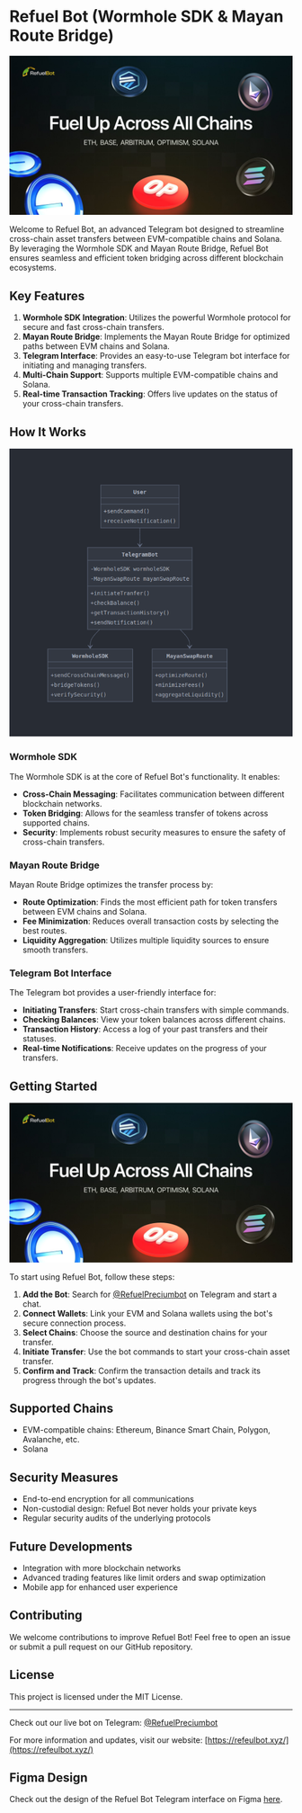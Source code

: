 # Refuel Bot (Wormhole SDK & Mayan Route Bridge)
[![Refuel Bot Logo](images/refuel.jpg)](https://x.com/refuelbot)

Welcome to Refuel Bot, an advanced Telegram bot designed to streamline cross-chain asset transfers between EVM-compatible chains and Solana. By leveraging the Wormhole SDK and Mayan Route Bridge, Refuel Bot ensures seamless and efficient token bridging across different blockchain ecosystems.

## Key Features

1. **Wormhole SDK Integration**: Utilizes the powerful Wormhole protocol for secure and fast cross-chain transfers.
2. **Mayan Route Bridge**: Implements the Mayan Route Bridge for optimized paths between EVM chains and Solana.
3. **Telegram Interface**: Provides an easy-to-use Telegram bot interface for initiating and managing transfers.
4. **Multi-Chain Support**: Supports multiple EVM-compatible chains and Solana.
5. **Real-time Transaction Tracking**: Offers live updates on the status of your cross-chain transfers.

## How It Works
![Refuel Bot UML](images/uml.png)

### Wormhole SDK

The Wormhole SDK is at the core of Refuel Bot's functionality. It enables:

- **Cross-Chain Messaging**: Facilitates communication between different blockchain networks.
- **Token Bridging**: Allows for the seamless transfer of tokens across supported chains.
- **Security**: Implements robust security measures to ensure the safety of cross-chain transfers.

### Mayan Route Bridge

Mayan Route Bridge optimizes the transfer process by:

- **Route Optimization**: Finds the most efficient path for token transfers between EVM chains and Solana.
- **Fee Minimization**: Reduces overall transaction costs by selecting the best routes.
- **Liquidity Aggregation**: Utilizes multiple liquidity sources to ensure smooth transfers.

### Telegram Bot Interface

The Telegram bot provides a user-friendly interface for:

- **Initiating Transfers**: Start cross-chain transfers with simple commands.
- **Checking Balances**: View your token balances across different chains.
- **Transaction History**: Access a log of your past transfers and their statuses.
- **Real-time Notifications**: Receive updates on the progress of your transfers.

## Getting Started


[![Watch the video](images/refuel.jpg)](https://youtu.be/jVBl_hftrTM?si=X5_ZpqEbrCNcmC5M)

To start using Refuel Bot, follow these steps:

1. **Add the Bot**: Search for [@RefuelPreciumbot](https://t.me/RefuelPreciumbot) on Telegram and start a chat.
2. **Connect Wallets**: Link your EVM and Solana wallets using the bot's secure connection process.
3. **Select Chains**: Choose the source and destination chains for your transfer.
4. **Initiate Transfer**: Use the bot commands to start your cross-chain asset transfer.
5. **Confirm and Track**: Confirm the transaction details and track its progress through the bot's updates.

## Supported Chains

- EVM-compatible chains: Ethereum, Binance Smart Chain, Polygon, Avalanche, etc.
- Solana

## Security Measures

- End-to-end encryption for all communications
- Non-custodial design: Refuel Bot never holds your private keys
- Regular security audits of the underlying protocols

## Future Developments

- Integration with more blockchain networks
- Advanced trading features like limit orders and swap optimization
- Mobile app for enhanced user experience

## Contributing

We welcome contributions to improve Refuel Bot! Feel free to open an issue or submit a pull request on our GitHub repository.

## License

This project is licensed under the MIT License.

---

Check out our live bot on Telegram: [@RefuelPreciumbot](https://t.me/RefuelPreciumbot)

For more information and updates, visit our website: [https://refeulbot.xyz/](https://refeulbot.xyz/)

## Figma Design

Check out the design of the Refuel Bot Telegram interface on Figma [here](https://www.figma.com/design/d12Rj28pGcmxliEXWLhuD0?node-id=).
